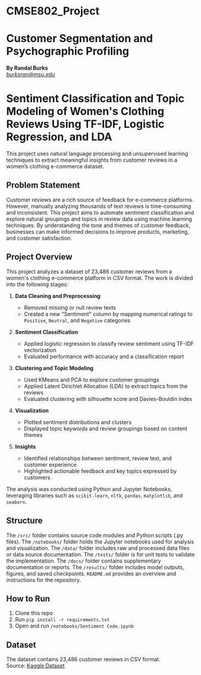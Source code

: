 # CMSE802_Project
# Customer Segmentation and Psychographic Profiling  
**By Randal Burks**  
*burksran@msu.edu*


# Sentiment Classification and Topic Modeling of Women's Clothing Reviews Using TF-IDF, Logistic Regression, and LDA

This project uses natural language processing and unsupervised learning techniques to extract meaningful insights from customer reviews in a women’s clothing e-commerce dataset.


## Problem Statement

Customer reviews are a rich source of feedback for e-commerce platforms. However, manually analyzing thousands of text reviews is time-consuming and inconsistent. This project aims to automate sentiment classification and explore natural groupings and topics in review data using machine learning techniques. By understanding the tone and themes of customer feedback, businesses can make informed decisions to improve products, marketing, and customer satisfaction.


## Project Overview

This project analyzes a dataset of 23,486 customer reviews from a women's clothing e-commerce platform in CSV format. The work is divided into the following stages:

1. **Data Cleaning and Preprocessing**  
   - Removed missing or null review texts  
   - Created a new "Sentiment" column by mapping numerical ratings to `Positive`, `Neutral`, and `Negative` categories  

2. **Sentiment Classification**  
   - Applied logistic regression to classify review sentiment using TF-IDF vectorization  
   - Evaluated performance with accuracy and a classification report  

3. **Clustering and Topic Modeling**  
   - Used KMeans and PCA to explore customer groupings  
   - Applied Latent Dirichlet Allocation (LDA) to extract topics from the reviews  
   - Evaluated clustering with silhouette score and Davies-Bouldin index  

4. **Visualization**  
   - Plotted sentiment distributions and clusters  
   - Displayed topic keywords and review groupings based on content themes  

5. **Insights**  
   - Identified relationships between sentiment, review text, and customer experience  
   - Highlighted actionable feedback and key topics expressed by customers  

The analysis was conducted using Python and Jupyter Notebooks, leveraging libraries such as `scikit-learn`, `nltk`, `pandas`, `matplotlib`, and `seaborn`.


## Structure

The `/src/` folder contains source code modules and Python scripts (.py files). The `/notebooks/` folder holds the Jupyter notebooks used for analysis and visualization. The `/data/` folder includes raw and processed data files or data source documentation. The `/tests/` folder is for unit tests to validate the implementation. The `/docs/` folder contains supplementary documentation or reports. The `/results/` folder includes model outputs, figures, and saved checkpoints. `README.md` provides an overview and instructions for the repository.


## How to Run

1. Clone this repo  
2. Run `pip install -r requirements.txt`  
3. Open and run `/notebooks/Sentiment Code.ipynb`


## Dataset

The dataset contains 23,486 customer reviews in CSV format.  
Source: [Kaggle Dataset](https://www.kaggle.com/datasets/nicapotato/womens-ecommerce-clothing-reviews)
